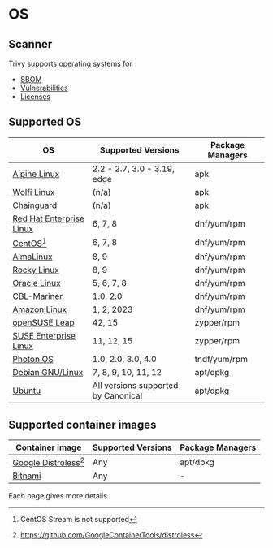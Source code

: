 # OS

## Scanner
Trivy supports operating systems for 

- [SBOM][sbom]
- [Vulnerabilities][vuln]
- [Licenses][license]

## Supported OS

| OS                                            | Supported Versions                  | Package Managers |
|-----------------------------------------------|-------------------------------------|------------------|
| [Alpine Linux](alpine.md)                     | 2.2 - 2.7, 3.0 - 3.19, edge         | apk              |
| [Wolfi Linux](wolfi.md)                       | (n/a)                               | apk              |
| [Chainguard](chainguard.md)                   | (n/a)                               | apk              |
| [Red Hat Enterprise Linux](rhel.md)           | 6, 7, 8                             | dnf/yum/rpm      |
| [CentOS](centos.md)[^1]                       | 6, 7, 8                             | dnf/yum/rpm      |
| [AlmaLinux](alma.md)                          | 8, 9                                | dnf/yum/rpm      |
| [Rocky Linux](rocky.md)                       | 8, 9                                | dnf/yum/rpm      |
| [Oracle Linux](oracle.md)                     | 5, 6, 7, 8                          | dnf/yum/rpm      |
| [CBL-Mariner](cbl-mariner.md)                 | 1.0, 2.0                            | dnf/yum/rpm      |
| [Amazon Linux](amazon.md)                     | 1, 2, 2023                          | dnf/yum/rpm      |
| [openSUSE Leap](suse.md)                      | 42, 15                              | zypper/rpm       |
| [SUSE Enterprise Linux](suse.md)              | 11, 12, 15                          | zypper/rpm       |
| [Photon OS](photon.md)                        | 1.0, 2.0, 3.0, 4.0                  | tndf/yum/rpm     |
| [Debian GNU/Linux](debian.md)                 | 7, 8, 9, 10, 11, 12                 | apt/dpkg         |
| [Ubuntu](ubuntu.md)                           | All versions supported by Canonical | apt/dpkg         |

## Supported container images

| Container image                               | Supported Versions                  | Package Managers |
|-----------------------------------------------|-------------------------------------|------------------|
| [Google Distroless](google-distroless.md)[^2] | Any                                 | apt/dpkg         |
| [Bitnami](bitnami.md)                         | Any                                 | -                |

Each page gives more details.

[^1]: CentOS Stream is not supported 
[^2]: https://github.com/GoogleContainerTools/distroless


[sbom]: ../../supply-chain/sbom.md
[vuln]: ../../scanner/vulnerability.md
[license]: ../../scanner/license.md
